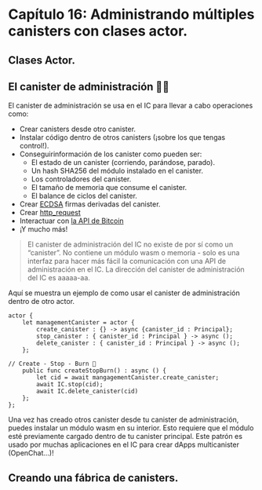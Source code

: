 # Capítulo 16: Administrando múltiples canisters con clases actor.
## Clases Actor.
## El canister de administración 👨‍💼
El canister de administración se usa en el IC para llevar a cabo operaciones como:
- Crear canisters desde otro canister.
- Instalar código dentro de otros canisters (¡sobre los que tengas control!).
- Conseguirinformación de los canister como pueden ser:
    - El estado de un canister (corriendo, parándose, parado).
    - Un hash SHA256 del módulo instalado en el canister.
    - Los controladores del canister.
    - El tamaño de memoria que consume el canister.
    - El balance de ciclos del canister.
- Crear [ECDSA](https://internetcomputer.org/docs/current/references/ic-interface-spec#ic-sign_with_ecdsa) firmas derivadas del canister.
- Crear [http_request](https://internetcomputer.org/docs/current/references/ic-interface-spec#ic-sign_with_ecdsa) 
- Interactuar con [la API de Bitcoin](https://internetcomputer.org/docs/current/references/ic-interface-spec#ic-bitcoin-api)
- ¡Y mucho más! 

> El canister de administración del IC no existe de por sí como un “canister”. No contiene un módulo wasm o memoria - solo es una interfaz para hacer más fácil la comunicación con una API de administración en el IC. La dirección del canister de administración del IC es aaaaa-aa.  

Aquí se muestra un ejemplo de como usar el canister de administración dentro de otro actor.
```motoko
actor {
    let managementCanister = actor {
        create_canister : {} -> async {canister_id : Principal};
        stop_canister : { canister_id : Principal } -> async ();
        delete_canister : { canister_id : Principal } -> async ();
    };

// Create - Stop - Burn 🥲
    public func createStopBurn() : async () {
        let cid = await mangagementCanister.create_canister;
        await IC.stop(cid);
        await IC.delete_canister(cid) 
    };
};
```
Una vez has creado otros canister desde tu canister de administración, puedes instalar un módulo wasm en su interior. Esto requiere que el módulo esté previamente cargado dentro de tu canister principal. Este patrón es usado por muchas aplicaciones en el IC para crear dApps multicanister (OpenChat...)! 
## Creando una fábrica de canisters.

